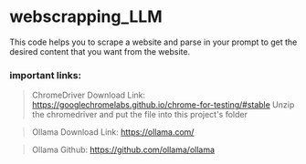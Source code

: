 # webscrapping_LLM

This code helps you to scrape a website and parse in your prompt to get the desired content that you want from the website.

### important links:

> ChromeDriver Download Link: https://googlechromelabs.github.io/chrome-for-testing/#stable
> Unzip the chromedriver and put the file into this project's folder


> Ollama Download Link: https://ollama.com/

> Ollama Github: https://github.com/ollama/ollama
